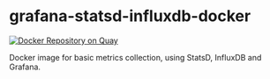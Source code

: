 # grafana-statsd-influxdb-docker
[![Docker Repository on Quay](https://quay.io/repository/georgevanburgh/grafana-statsd-influxdb-docker/status "Docker Repository on Quay")](https://quay.io/repository/georgevanburgh/grafana-statsd-influxdb-docker)

Docker image for basic metrics collection, using StatsD, InfluxDB and Grafana.
